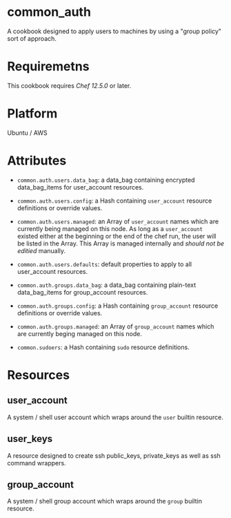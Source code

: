 # common_auth

A cookbook designed to apply users to machines by using a "group policy" sort of approach.

# Requiremetns

This cookbook requires *Chef 12.5.0* or later.

# Platform

Ubuntu / AWS

# Attributes

- `common.auth.users.data_bag`: a data_bag containing encrypted data_bag_items for user_account resources. 
- `common.auth.users.config`: a Hash containing `user_account` resource definitions or override values.
- `common.auth.users.managed`: an Array of `user_account` names which are currently being managed on this node. As long as a `user_account` existed either at the beginning or the end of the chef run, the user will be listed in the Array. This Array is managed internally and *should not be editied* manually.
- `common.auth.users.defaults`: default properties to apply to all user_account resources.

- `common.auth.groups.data_bag`: a data_bag containing plain-text data_bag_items for group_account resources.
- `common.auth.groups.config`: a Hash containing `group_account` resource definitions or override values.
- `common.auth.groups.managed`: an Array of `group_account` names which are currently beging managed on this node. 

- `common.sudoers`: a Hash containing `sudo` resource definitions.

# Resources

## user_account

A system / shell user account which wraps around the `user` builtin resource.

## user_keys

A resource designed to create ssh public_keys, private_keys as well as ssh command wrappers.

## group_account

A system / shell group account which wraps around the `group` builtin resource.

